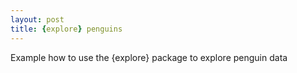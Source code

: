 ```yaml
---
layout: post
title: {explore} penguins
---
```


Example how to use the {explore} package to explore penguin data

